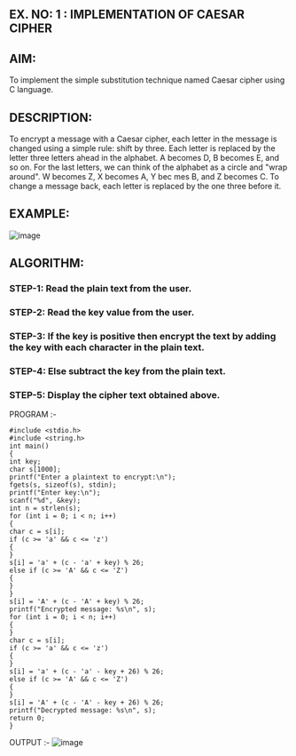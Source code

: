## EX. NO: 1 : IMPLEMENTATION OF CAESAR CIPHER
 

## AIM:

To implement the simple substitution technique named Caesar cipher using C language.

## DESCRIPTION:

To encrypt a message with a Caesar cipher, each letter in the message is changed using a simple rule: shift by three. Each letter is replaced by the letter three letters ahead in the alphabet. A becomes D, B becomes E, and so on. For the last letters, we can think of the
alphabet as a circle and "wrap around". W becomes Z, X becomes A, Y bec mes B, and Z
becomes C. To change a message back, each letter is replaced by the one three before it.

## EXAMPLE:



![image](https://github.com/Hemamanigandan/CNS/assets/149653568/eb9c6c43-8c80-4cdd-b9d4-91705a311c79)


## ALGORITHM:

### STEP-1: Read the plain text from the user.
### STEP-2: Read the key value from the user.
### STEP-3: If the key is positive then encrypt the text by adding the key with each character in the plain text.
### STEP-4: Else subtract the key from the plain text.
### STEP-5: Display the cipher text obtained above.


PROGRAM :-
```
#include <stdio.h> 
#include <string.h> 
int main() 
{ 
int key; 
char s[1000]; 
printf("Enter a plaintext to encrypt:\n"); 
fgets(s, sizeof(s), stdin); 
printf("Enter key:\n"); 
scanf("%d", &key); 
int n = strlen(s); 
for (int i = 0; i < n; i++)  
{ 
char c = s[i]; 
if (c >= 'a' && c <= 'z')  
{ 
} 
s[i] = 'a' + (c - 'a' + key) % 26; 
else if (c >= 'A' && c <= 'Z') 
{ 
} 
} 
s[i] = 'A' + (c - 'A' + key) % 26; 
printf("Encrypted message: %s\n", s); 
for (int i = 0; i < n; i++) 
{ 
} 
char c = s[i]; 
if (c >= 'a' && c <= 'z')  
{ 
} 
s[i] = 'a' + (c - 'a' - key + 26) % 26;  
else if (c >= 'A' && c <= 'Z') 
{ 
} 
s[i] = 'A' + (c - 'A' - key + 26) % 26;  
printf("Decrypted message: %s\n", s); 
return 0; 
}
```
OUTPUT :-
![image](https://github.com/user-attachments/assets/0e8d720e-b8d4-4d8e-b2a4-fe8495590b6c)
